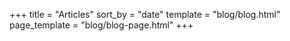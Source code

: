 +++
title = "Articles"
sort_by = "date"
template = "blog/blog.html"
page_template = "blog/blog-page.html"
+++


